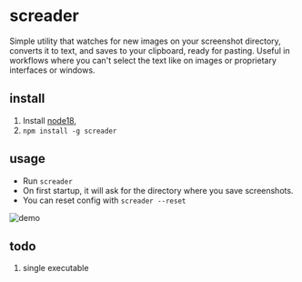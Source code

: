 # screader
Simple utility that watches for new images on your screenshot directory, converts it to text, and saves to your clipboard, ready for pasting. Useful in workflows where you can't select the text like on images or proprietary interfaces or windows.

## install
1. Install [node18](https://nodejs.org/en/download/), 
2. `npm install -g screader`

## usage
- Run `screader`
- On first startup, it will ask for the directory where you save screenshots.
- You can reset config with `screader --reset`

![demo](demo.gif)

## todo
1. single executable